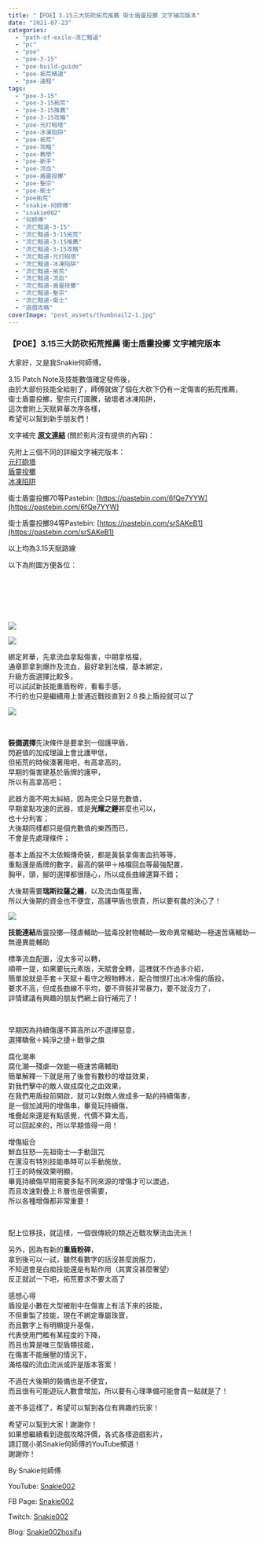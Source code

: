 ```yaml
---
title: "【POE】3.15三大防砍拓荒推薦 衛士盾靈投擲 文字補完版本"
date: "2021-07-23"
categories: 
  - "path-of-exile-流亡黯道"
  - "pc"
  - "poe"
  - "poe-3-15"
  - "poe-build-guide"
  - "poe-拓荒精選"
  - "poe-遠程"
tags: 
  - "poe-3-15"
  - "poe-3-15拓荒"
  - "poe-3-15推薦"
  - "poe-3-15攻略"
  - "poe-元打砲塔"
  - "poe-冰凍陷阱"
  - "poe-拓荒"
  - "poe-攻略"
  - "poe-教學"
  - "poe-新手"
  - "poe-流血"
  - "poe-盾靈投擲"
  - "poe-聖宗"
  - "poe-衛士"
  - "poe拓荒"
  - "snakie-何師傅"
  - "snakie002"
  - "何師傅"
  - "流亡黯道-3-15"
  - "流亡黯道-3-15拓荒"
  - "流亡黯道-3-15推薦"
  - "流亡黯道-3-15攻略"
  - "流亡黯道-元打砲塔"
  - "流亡黯道-冰凍陷阱"
  - "流亡黯道-拓荒"
  - "流亡黯道-流血"
  - "流亡黯道-盾靈投擲"
  - "流亡黯道-聖宗"
  - "流亡黯道-衛士"
  - "遊戲攻略"
coverImage: "post_assets/thumbnail2-1.jpg"
---
```


### 【POE】3.15三大防砍拓荒推薦 衛士盾靈投擲 文字補完版本

  
大家好，又是我Snakie何師傅。  

  
3.15 Patch Note及技能數值確定發佈後，  
由於大部份技能全給削了，師傅就做了個在大砍下仍有一定傷害的拓荒推薦，  
衛士盾靈投擲，聖宗元打圖騰，破壞者冰凍陷阱，  
這次會附上天賦昇華次序各樣，  
希望可以幫到新手朋友們！  

  
文字補完 [**原文連結**](https://snakie002hosifu.blogspot.com/2021/07/poe315-315-path-of-exile.html) (關於影片沒有提供的內容)：  

  
先附上三個不同的詳細文字補完版本：  
[元打砲塔  
](https://snakie002hosifu.blog/039-1/)[盾靈投擲](https://snakie002hosifu.blog/039-2/)  
[冰凍陷阱](https://snakie002hosifu.blog/039-3/)  

  
衛士盾靈投擲70等Pastebin: [https://pastebin.com/6fQe7YYW](https://pastebin.com/6fQe7YYW)  

  
衛士盾靈投擲94等Pastebin: [https://pastebin.com/srSAKeB1](https://pastebin.com/srSAKeB1)  

  
以上均為3.15天賦路線  

  
以下為附圖方便各位：  

  
   

  
   

  
   

  
![](post_assets/Capture-12.png)  

  
![](post_assets/1-9-1024x1005.png)  

  
綁定昇華，先拿流血拿點傷害，中期拿格檔，  
通章節拿到爆炸及流血，最好拿到法檔，基本綁定，  
升級方面選擇比較多，  
可以試試新技能重盾粉碎，看看手感，  
不行的也只是繼續用上普通近戰技直到２８換上盾投就可以了  

  
![](post_assets/3-3.png)  

  
   

  
**裝備選擇**先決條件是要拿到一個護甲盾，  
閃避值的加成理論上會比護甲低，  
但拓荒的時候湊著用吧，有高拿高的，  
早期的傷害建基於盾牌的護甲，  
所以有高拿高吧；  

  
武器方面不用太糾結，因為完全只是充數值，  
早期拿點攻速的武器，或是**光耀之錘**甚麼也可以，  
也十分利害；  
大後期同樣都只是個充數值的東西而已，  
不會是先處理條件；  

  
基本上盾投不太依賴傳奇裝，都是黃裝拿傷害血抗等等，  
重點還是盾牌的數字，最高的裝甲＋格檔回血等最強配置，  
胸甲，頭，腳的選擇都很隨心，所以成長曲線還算不錯；  

  
大後期需要**瑞斯拉薩之纏**，以及流血傷星團，  
所以大後期的資金也不便宜，高護甲盾也很貴，所以要有農的決心了！  

  
![](post_assets/4-3.png)  

  
**技能連結**盾靈投擲—殘虐輔助—猛毒投射物輔助—致命異常輔助—極速苦痛輔助—無邊異能輔助  

  
標準流血配置，沒太多可以轉，  
順帶一提，如果要玩元素版，天賦會全轉，這裡就不作過多介紹，  
簡單說就是手套＋天賦＋看守之眼物轉冰，配合憎恨打出冰冷傷的盾投，  
要求不高，但成長曲線不平均，要不齊裝非常暴力，要不就沒力了，  
詳情建議有興趣的朋友們網上自行補完了！  

  
   

  
早期因為持續傷還不算高所以不選擇惡意，  
選擇驕傲＋純淨之捷＋戰爭之旗  

  
腐化潮串  
腐化潮—殘虐—效能—極速苦痛輔助  
簡單解釋一下就是用了後會有數秒的增益效果，  
對我們擊中的敵人做成腐化之血效果，  
在我們用盾投前開啟，就可以對敵人做成多一點的持續傷害，  
是一個加減用的增傷串，畢竟玩持續傷，  
堆疊起來還是有點感覺，代價不算太高，  
可以回起來的，所以早期值得一用！  

  
增傷組合  
鮮血狂怒—先祖衛士—手動詛咒  
在還沒有特別技能串時可以手動施放，  
打王的時候效果明顯，  
畢竟持續傷早期需要多點不同來源的增傷才可以渡過，  
而且攻速對疊上８層也是很需要，  
所以各種增傷都非常重要！  

  
   

  
配上位移技，就這樣，一個很傳統的類近近戰攻擊流血流派！  

  
另外，因為有新的**重盾粉碎**，  
拿到後可以一試，雖然看數字的話沒甚麼說服力，  
不知道會是白痴技能還是有點作用（其實沒甚麼奢望）  
反正就試一下吧，拓荒要求不要太高了  

  
感想心得  
盾投是小數在大型被削中在傷害上有活下來的技能，  
不但重製了技能，現在不綁定專屬珠寶，  
而且數字上有明顯提升基傷，  
代表使用門檻有某程度的下降，  
而且也算是唯三型盾類技能，  
在傷害不能展壓的情況下，  
滿格檔的流血流派或許是版本答案！  

  
不過在大後期的裝備也是不便宜，  
而且很有可能遊玩人數會增加，所以要有心理準備可能會貴一點就是了！  

  
差不多這樣了，希望可以幫到各位有興趣的玩家！  

  
希望可以幫到大家！謝謝你！  
如果想繼續看到遊戲攻略評價，各式各樣遊戲影片，  
請訂閱小弟Snakie何師傅的YouTube頻道！  
謝謝你！  

  
By Snakie何師傅  

  
YouTube: [Snakie002](https://www.youtube.com/c/Snakie002/)  

  
FB Page: [Snakie002](https://www.facebook.com/Snakie002/)  

  
Twitch: [Snakie002](https://www.twitch.tv/snakie002/)  

  
Blog: [Snakie002hosifu](https://snakie002hosifu.blog/)
